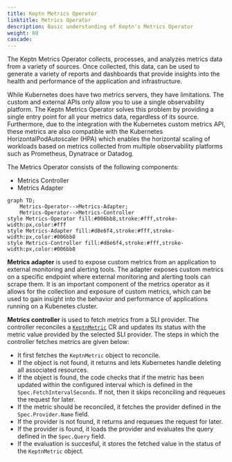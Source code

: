 ```yaml
---
title: Keptn Metrics Operator
linktitle: Metrics Operator
description: Basic understanding of Keptn's Metrics Operator
weight: 80
cascade:
---
```



The Keptn Metrics Operator collects, processes, and analyzes metrics data from a variety of sources.
Once collected, this data, can be used to generate a variety of reports and dashboards
that provide insights into the health and performance of the application and infrastructure.

While Kubernetes does have two metrics servers, they have limitations.
The custom and external APIs only allow you to use a single observability platform.
The Keptn Metrics Operator solves this problem by providing a single entry point for
all your metrics data, regardless of its source.
Furthermore, due to the integration with the Kubernetes custom metrics API, these metrics are also
compatible with the Kubernetes HorizontalPodAutoscaler (HPA) which enables the horizontal scaling of workloads
based on metrics collected from multiple observability platforms such as Prometheus, Dynatrace or Datadog.

The Metrics Operator consists of the following components:

* Metrics Controller
* Metrics Adapter

```mermaid
graph TD;
    Metrics-Operator-->Metrics-Adapter;
    Metrics-Operator-->Metrics-Controller
style Metrics-Operator fill:#006bb8,stroke:#fff,stroke-width:px,color:#fff
style Metrics-Adapter fill:#d8e6f4,stroke:#fff,stroke-width:px,color:#006bb8
style Metrics-Controller fill:#d8e6f4,stroke:#fff,stroke-width:px,color:#006bb8
```

**Metrics adapter** is used to expose custom metrics from an application to external monitoring and alerting tools.
The adapter exposes custom metrics on a specific endpoint where external monitoring and alerting tools can scrape them.
It is an important component of the metrics operator as it allows for the collection and exposure of custom metrics,
which can be used to gain insight into the behavior and performance of applications running on a Kubenetes cluster.

**Metrics controller** is used to fetch metrics from a SLI provider.
The controller reconciles a [`KeptnMetric`](../../../../yaml-crd-ref/metric) CR and
updates its status with the metric value provided by the selected SLI provider.
The steps in which the controller fetches metrics are given below:

* It first fetches the `KeptnMetric` object to reconcile.
* If the object is not found, it returns and lets Kubernetes handle deleting all associated resources.
* If the object is found, the code checks that if the metric has been updated within the configured
interval which is defined in the `Spec.FetchIntervalSeconds`.
If not, then it skips reconciling and requeues the request for later.
* If the metric should be reconciled, it fetches the provider defined in the `Spec.Provider.Name` field.
* If the provider is not found, it returns and requeues the request for later.
* If the provider is found, it loads the provider and evaluates the query defined in the `Spec.Query` field.
* If the evaluation is succesful, it stores the fetched value in the status of the `KeptnMetric` object.
